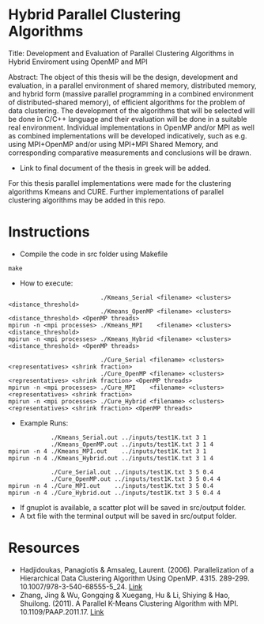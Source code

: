 # Hybrid Parallel Clustering Algorithms

Title: 
Development and Evaluation of Parallel Clustering Algorithms in Hybrid Enviroment using OpenMP and MPI

Abstract:
The object of this thesis will be the design, development and evaluation, in a parallel environment of
shared memory, distributed memory, and hybrid form (massive parallel programming in a combined
environment of distributed-shared memory), of efficient algorithms for the problem of data clustering.
The development of the algorithms that will be selected will be done in C/C++ language and their
evaluation will be done in a suitable real environment. Individual implementations in OpenMP and/or
MPI as well as combined implementations will be developed indicatively, such as e.g. using
MPI+OpenMP and/or using MPI+MPI Shared Memory, and corresponding comparative
measurements and conclusions will be drawn.

- Link to final document of the thesis in greek will be added.

For this thesis parallel implementations were made for the clustering algorithms Kmeans and CURE.
Further implementations of parallel clustering algorithms may be added in this repo.

# Instructions

- Compile the code in src folder using Makefile
```
make
```

- How to execute:
```
                          ./Kmeans_Serial <filename> <clusters> <distance_threshold>
                          ./Kmeans_OpenMP <filename> <clusters> <distance_threshold> <OpenMP threads>
mpirun -n <mpi processes> ./Kmeans_MPI    <filename> <clusters> <distance_threshold>
mpirun -n <mpi processes> ./Kmeans_Hybrid <filename> <clusters> <distance_threshold> <OpenMP threads>

                          ./Cure_Serial <filename> <clusters> <representatives> <shrink fraction>
                          ./Cure_OpenMP <filename> <clusters> <representatives> <shrink fraction> <OpenMP threads>
mpirun -n <mpi processes> ./Cure_MPI    <filename> <clusters> <representatives> <shrink fraction>
mpirun -n <mpi processes> ./Cure_Hybrid <filename> <clusters> <representatives> <shrink fraction> <OpenMP threads>
```

- Example Runs:
```
            ./Kmeans_Serial.out ../inputs/test1K.txt 3 1
            ./Kmeans_OpenMP.out ../inputs/test1K.txt 3 1 4
mpirun -n 4 ./Kmeans_MPI.out    ../inputs/test1K.txt 3 1
mpirun -n 4 ./Kmeans_Hybrid.out ../inputs/test1K.txt 3 1 4

            ./Cure_Serial.out ../inputs/test1K.txt 3 5 0.4
            ./Cure_OpenMP.out ../inputs/test1K.txt 3 5 0.4 4
mpirun -n 4 ./Cure_MPI.out    ../inputs/test1K.txt 3 5 0.4
mpirun -n 4 ./Cure_Hybrid.out ../inputs/test1K.txt 3 5 0.4 4
```

- If gnuplot is available, a scatter plot will be saved in src/output folder.
- A txt file with the terminal output will be saved in src/output folder.

# Resources
- Hadjidoukas, Panagiotis & Amsaleg, Laurent. (2006). Parallelization of a Hierarchical Data Clustering Algorithm Using OpenMP. 4315. 289-299. 10.1007/978-3-540-68555-5_24. [Link](https://www.researchgate.net/publication/220875737_Parallelization_of_a_Hierarchical_Data_Clustering_Algorithm_Using_OpenMP)
- Zhang, Jing & Wu, Gongqing & Xuegang, Hu & Li, Shiying & Hao, Shuilong. (2011). A Parallel K-Means Clustering Algorithm with MPI. 10.1109/PAAP.2011.17. [Link](https://www.researchgate.net/publication/239764038_A_Parallel_K-Means_Clustering_Algorithm_with_MPI)
